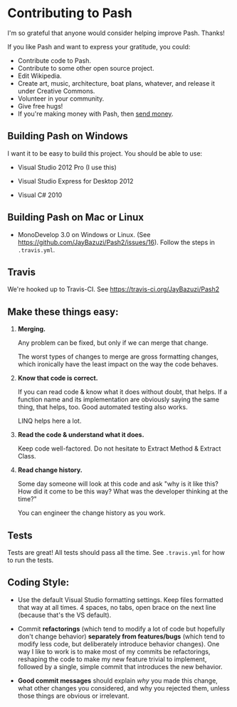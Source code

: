 Contributing to Pash
==============================

I'm so grateful that anyone would consider helping improve Pash. Thanks!

If you like Pash and want to express your gratitude, you could:

- Contribute code to Pash.
- Contribute to some other open source project.
- Edit Wikipedia.
- Create art, music, architecture, boat plans, whatever, and release it under Creative Commons.
- Volunteer in your community.
- Give free hugs!
- If you're making money with Pash, then [send money](http://pledgie.com/campaigns/19268).

Building Pash on Windows
----

I want it to be easy to build this project. You should be able to use:

- Visual Studio 2012 Pro (I use this)

- Visual Studio Express for Desktop 2012

- Visual C# 2010

Building Pash on Mac or Linux
----

- MonoDevelop 3.0 on Windows or Linux. (See https://github.com/JayBazuzi/Pash2/issues/16). Follow the steps in `.travis.yml`.

Travis
----

We're hooked up to Travis-CI. See https://travis-ci.org/JayBazuzi/Pash2

Make these things easy:
----

1. **Merging.**

	Any problem can be fixed, but only if we can merge that change.

	The worst types of changes to merge are gross formatting changes, which ironically have the least impact on the way the code behaves. 

2. **Know that code is correct.**

	If you can read code & know what it does without doubt, that helps. If a function name and its implementation are obviously saying the same thing, that helps, too. Good automated testing also works. 

	LINQ helps here a lot. 

3. **Read the code & understand what it does.**

	Keep code well-factored. Do not hesitate to Extract Method & Extract Class.

4. **Read change history.**

	Some day someone will look at this code and ask "why is it like this? How did it come to be this way? What was the developer thinking at the time?"

	You can engineer the change history as you work.


Tests
----

Tests are great! All tests should pass all the time. See `.travis.yml` for how to run the tests.


Coding Style:
----

- Use the default Visual Studio formatting settings. Keep files formatted that way at all times. 4 spaces, no tabs, open brace on the next line (because that's the VS default).

- Commit **refactorings** (which tend to modify a lot of code but hopefully don't change behavior) **separately from features/bugs** (which tend to modify less code, but deliberately introduce behavior changes). One way I like to work is to make most of my commits be refactorings, reshaping the code to make my new feature trivial to implement, followed by a single, simple commit that introduces the new behavior.

- **Good commit messages** should explain *why* you made this change, what other changes you considered, and why you rejected them, unless those things are obvious or irrelevant.
